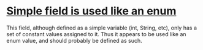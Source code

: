 # [Simple field is used like an enum](http://fb-contrib.sourceforge.net/bugdescriptions.html#PME_POOR_MANS_ENUM)

This field, although defined as a simple variable (int, String, etc), only has a set of constant values
	       assigned to it. Thus it appears to be used like an enum value, and should probably be defined as such.
